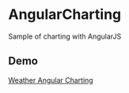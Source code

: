 # AngularCharting
Sample of charting with AngularJS

## Demo
<a href="http://130.211.89.216/weather/" target="_blank">Weather Angular Charting</a>
